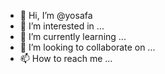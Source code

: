 - 👋 Hi, I’m @yosafa
- 👀 I’m interested in ...
- 🌱 I’m currently learning ...
- 💞️ I’m looking to collaborate on ...
- 📫 How to reach me ...

<!---
yosafa/yosafa is a ✨ special ✨ repository because its `README.md` (this file) appears on your GitHub profile.
You can click the Preview link to take a look at your changes.
--->
